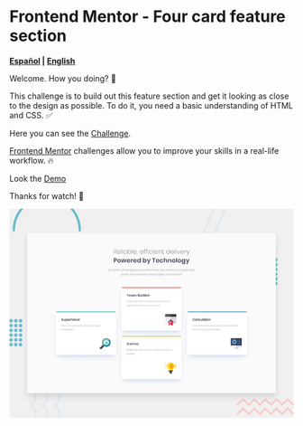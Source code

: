 # Frontend Mentor - Four card feature section

 **[Español][ES] | [English][EN]**

[ES]:README.md
[EN]:README.en.md

Welcome. How you doing? :wave:

This challenge is to build out this feature section and get it looking as close to the design as possible.
To do it, you need a basic understanding of HTML and CSS. :white_check_mark:

Here you can see the [Challenge](https://www.frontendmentor.io/challenges/four-card-feature-section-weK1eFYK).

[Frontend Mentor](https://www.frontendmentor.io) challenges allow you to improve your skills in a real-life workflow. :fire:

Look the [Demo](https://maxicris.github.io/four-card-feature-section-master/)

Thanks for watch!  :green_heart:

![Design preview for the Four card feature section coding challenge](./design/desktop-preview.jpg)
